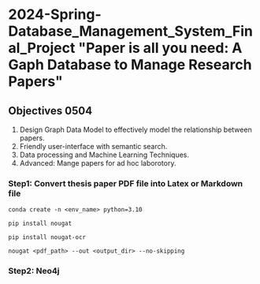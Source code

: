 # 2024-Spring-Database_Management_System_Final_Project "Paper is all you need: A Gaph Database to Manage Research Papers"

## Objectives 0504
1. Design Graph Data Model to effectively model the relationship between papers.
2. Friendly user-interface with semantic search.
3. Data processing and Machine Learning Techniques.
4. Advanced: Mange papers for ad hoc laborotory.

### Step1: Convert thesis paper PDF file into Latex or Markdown file
`conda create -n <env_name> python=3.10`  

`pip install nougat`  

`pip install nougat-ocr`  

`nougat <pdf_path> --out <output_dir> --no-skipping`  

### Step2: Neo4j

